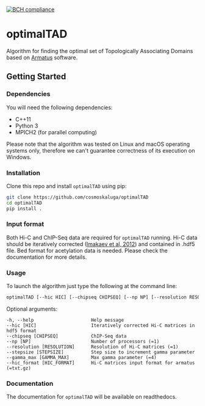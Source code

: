 [![BCH compliance](https://bettercodehub.com/edge/badge/cosmoskaluga/optimalTAD?branch=master)](https://bettercodehub.com/)


# optimalTAD
Algorithm for finding the optimal set of Topologically Associating Domains based on [Armatus](https://github.com/kingsfordgroup/armatus) software.

## Getting Started

### Dependencies
You will need the following dependencies:
- C++11
- Python 3
- MPICH2 (for parallel computing)

Please note that the algorithm was tested on Linux and macOS operating systems only, therefore we can't guarantee correctness of its execution on Windows.

### Installation
Clone this repo and install `optimalTAD` using pip:
``` bash
git clone https://github.com/cosmoskaluga/optimalTAD
cd optimalTAD
pip install .
```

### Input format
Both Hi-C and ChIP-Seq data are required for `optimalTAD` running. Hi-C data should be iteratively corrected ([Imakaev et al, 2012](https://www.nature.com/articles/nmeth.2148)) and contained in .hdf5 file. Bed format for acetylation data is needed. Please check the documentation for more details.

### Usage
To launch the algorithm just type the following at the command line:
```bash
optimalTAD [--hic HIC] [--chipseq CHIPSEQ] [--np NP] [--resolution RESOLUTION] [--stepsize STEPSIZE] [--gamma_max GAMMA_MAX] [--hic_format HIC_FORMAT]
```

Optional arguments:

    -h, --help                     Help message
    --hic [HIC]                    Iteratively corrected Hi-C matrices in hdf5 format
    --chipseq [CHIPSEQ]            ChIP-Seq data
    --np [NP]                      Number of processors (=1)
    --resolution [RESOLUTION]      Resolution of Hi-C matrices (=1)
    --stepsize [STEPSIZE]          Step size to increment gamma parameter
    --gamma_max [GAMMA_MAX]        Max gamma parameter (=4)
    --hic_format [HIC_FORMAT]      Hi-C matrices input format for armatus (=txt.gz)
 
### Documentation
The documentation for `optimalTAD` will be available on readthedocs.
                        

